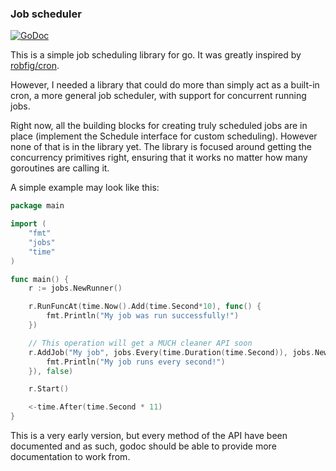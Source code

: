 ### Job scheduler ###
[![GoDoc](http://godoc.org/github.com/kastermester/jobs?status.png)](http://godoc.org/github.com/kastermester/jobs)

This is a simple job scheduling library for go. It was greatly inspired by [robfig/cron](https://github.com/robfig/cron).

However, I needed a library that could do more than simply act as a built-in cron, a more general job scheduler, with support for concurrent running jobs.

Right now, all the building blocks for creating truly scheduled jobs are in place (implement the Schedule interface for custom scheduling). However none of that is in the library yet. The library is focused around getting the concurrency primitives right, ensuring that it works no matter how many goroutines are calling it.

A simple example may look like this:

```go
package main

import (
	"fmt"
	"jobs"
	"time"
)

func main() {
	r := jobs.NewRunner()

	r.RunFuncAt(time.Now().Add(time.Second*10), func() {
		fmt.Println("My job was run successfully!")
	})

	// This operation will get a MUCH cleaner API soon
	r.AddJob("My job", jobs.Every(time.Duration(time.Second)), jobs.NewFuncJob(func() {
		fmt.Println("My job runs every second!")
	}), false)

	r.Start()

	<-time.After(time.Second * 11)
}
```

This is a very early version, but every method of the API have been documented and as such, godoc should be able to provide more documentation to work from.
